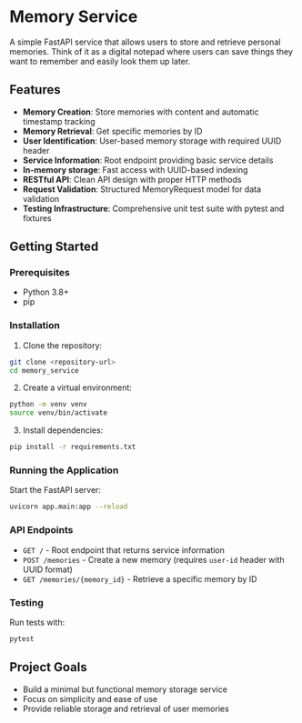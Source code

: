 # Memory Service

A simple FastAPI service that allows users to store and retrieve personal memories. Think of it as a digital notepad where users can save things they want to remember and easily look them up later.

## Features

- **Memory Creation**: Store memories with content and automatic timestamp tracking
- **Memory Retrieval**: Get specific memories by ID
- **User Identification**: User-based memory storage with required UUID header
- **Service Information**: Root endpoint providing basic service details
- **In-memory storage**: Fast access with UUID-based indexing
- **RESTful API**: Clean API design with proper HTTP methods
- **Request Validation**: Structured MemoryRequest model for data validation
- **Testing Infrastructure**: Comprehensive unit test suite with pytest and fixtures

## Getting Started

### Prerequisites

- Python 3.8+
- pip

### Installation

1. Clone the repository:
```bash
git clone <repository-url>
cd memory_service
```

2. Create a virtual environment:
```bash
python -m venv venv
source venv/bin/activate
```

3. Install dependencies:
```bash
pip install -r requirements.txt
```

### Running the Application

Start the FastAPI server:
```bash
uvicorn app.main:app --reload
```


### API Endpoints

- `GET /` - Root endpoint that returns service information
- `POST /memories` - Create a new memory (requires `user-id` header with UUID format)
- `GET /memories/{memory_id}` - Retrieve a specific memory by ID

### Testing

Run tests with:
```bash
pytest
```


## Project Goals

- Build a minimal but functional memory storage service
- Focus on simplicity and ease of use
- Provide reliable storage and retrieval of user memories